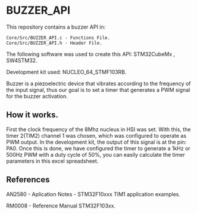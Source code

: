 # BUZZER_API
This repository contains a buzzer API in:

    Core/Src/BUZZER_API.c - Functions File.  
    Core/Src/BUZZER_API.h - Header File.

The following software was used to create this API: STM32CubeMx , SW4STM32.

Development kit used: NUCLEO_64_STMF103RB.

Buzzer is a piezoelectric device that vibrates according to the frequency of the input signal, thus
our goal is to set a timer that generates a PWM signal for the buzzer activation.

## How it works.
First the clock frequency of the 8Mhz nucleus in HSI was set. With this, the timer 2(TIM2) channel 1 was chosen, which was configured to operate as PWM output. In the development kit, the output of this signal is at the pin: PA0.
Once this is done, we have configured the timer to generate a 1kHz or 500Hz PWM with a duty cycle of 50%, you can easily calculate the timer parameters in this excel spreadsheet.


## References
AN2580 - Aplication Notes - STM32F10xxx TIM1 application examples.

RM0008 - Reference Manual STM32F103xx.

